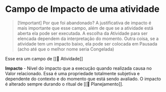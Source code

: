 # Campo de Impacto de uma atividade

> [!important] Por que foi abandonado?
> A justificativa de impacto é mais importante que esse campo, além de que se a atividade está aberta ela pode ser executada. A escolha da Atividade para ser elencada dependem da interpretação do momento. Outra coisa, se a atividade tem um impacto baixo, ela pode ser colocada em Pausada (acho até que o melhor nome seria Congelada) 

Esse era um campo de [[🚧 Atividade]]

**Impacto** - Nível do impacto que a execução quando realizada causa no Valor relacionado. Essa é uma propriedade totalmente subjetiva e dependente do contexto e do momento que está sendo avaliado. O impacto é alterado sempre durando o ritual de [[📆 Planejamento]].